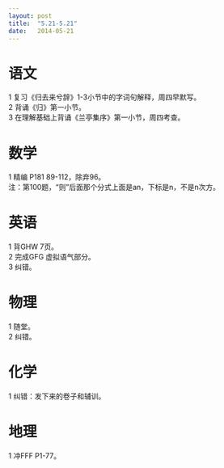 ```yaml
---
layout: post
title:  "5.21-5.21"
date:   2014-05-21
---
```


语文
====
1 复习《归去来兮辞》1-3小节中的字词句解释，周四早默写。  
2 背诵《归》第一小节。  
3 在理解基础上背诵《兰亭集序》第一小节，周四考查。

数学
====
1 精编 P181 89-112，除弃96。  
注：第100题，“则”后面那个分式上面是an，下标是n，不是n次方。

英语
====
1 背GHW 7页。  
2 完成GFG 虚拟语气部分。  
3 纠错。  

物理
====
1 随堂。   
2 纠错。  

化学
====
1 纠错：发下来的卷子和辅训。  

地理
====
1 冲FFF P1-77。  